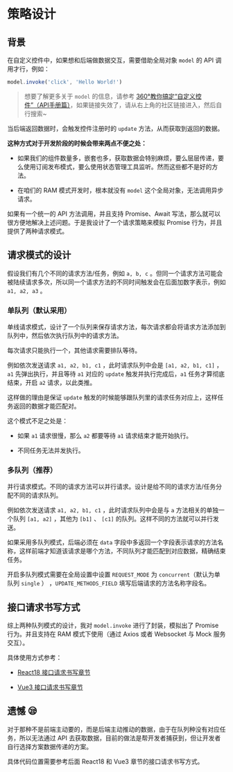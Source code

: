 # 策略设计

## 背景

在自定义控件中，如果想和后端做数据交互，需要借助全局对象 `model` 的 API 调用才行，例如：

```js
model.invoke('click', 'Hello World!')
```

> 想要了解更多关于 `model` 的信息，请参考 [360°教你搞定“自定义控件”（API手册篇）](https://vip.kingdee.com/article/315434614497953792?productLineId=29&isKnowledge=2&lang=zh-CN)，如果链接失效了，请从右上角的社区链接进入，然后自行搜索~

当后端返回数据时，会触发控件注册时的 `update` 方法，从而获取到返回的数据。

**这种方式对于开发阶段的时候会带来两点不便之处：**

- 如果我们的组件数量多，嵌套也多，获取数据会特别麻烦，要么层层传递，要么使用订阅发布模式，要么使用状态管理工具监听。然而这些都不是好的方法。

- 在咱们的 RAM 模式开发时，根本就没有 `model` 这个全局对象，无法调用异步请求。

如果有一个统一的 API 方法调用，并且支持 Promise、Await 写法，那么就可以很方便地解决上述问题。于是我设计了一个请求策略来模拟 Promise 行为，并且提供了两种请求模式。
 
## 请求模式的设计

假设我们有几个不同的请求方法/任务，例如 `a, b, c` 。但同一个请求方法可能会被陆续请求多次，所以同一个请求方法的不同时间触发会在后面加数字表示，例如 `a1, a2, a3` 。

### 单队列（默认采用）

单线请求模式，设计了一个队列来保存请求方法，每次请求都会将请求方法添加到队列中，然后依次执行队列中的请求方法。

每次请求只能执行一个，其他请求需要排队等待。

例如依次发送请求 `a1, a2, b1, c1` ，此时请求队列中会是 `[a1, a2, b1, c1]` ，`a1` 先弹出执行，并且等待 `a1` 对应的 `update` 触发并执行完成后，`a1` 任务才算彻底结束，开启 `a2` 请求，以此类推。

这样做的理由是保证 `update` 触发的时候能够跟队列里的请求任务对应上，这样任务返回的数据才能匹配对。

这个模式不足之处是：
- 如果 `a1` 请求很慢，那么 `a2` 都要等待 `a1` 请求结束才能开始执行。

- 不同任务无法并发执行。

### 多队列（推荐）

并行请求模式。不同的请求方法可以并行请求。设计是给不同的请求方法/任务分配不同的请求队列。

例如依次发送请求 `a1, a2, b1, c1` ，此时请求队列中会是与 `a` 方法相关的单独一个队列 `[a1, a2]` ，其他为 `[b1]` 、 `[c1]` 的队列。这样不同的方法就可以并行发送。

如果采用多队列模式，后端必须在 `data` 字段中多返回一个字段表示请求的方法名称，这样前端才知道该请求是哪个方法，不同队列才能匹配到对应数据，精确结束任务。

开启多队列模式需要在全局设置中设置 `REQUEST_MODE` 为 `concurrent`（默认为单队列 `single` ） ，`UPDATE_METHODS_FIELD` 填写后端请求的方法名称字段名。

## 接口请求书写方式

综上两种队列模式的设计，我对 `model.invoke` 进行了封装，模拟出了 Promise 行为。并且支持在 RAM 模式下使用（通过 Axios 或者 Websocket 与 Mock 服务交互）。

具体使用方式参考：

- [React18 接口请求书写章节](/react/ajax)

- [Vue3 接口请求书写章节](/vue/ajax)

## 遗憾 😪

对于那种不是前端主动要的，而是后端主动推动的数据，由于在队列种没有对应任务，所以无法通过 API 去获取数据，目前的做法是帮开发者捕获到，但让开发者自行选择方案数据传递的方案。

具体代码位置需要参考后面 React18 和 Vue3 章节的接口请求书写方式。




